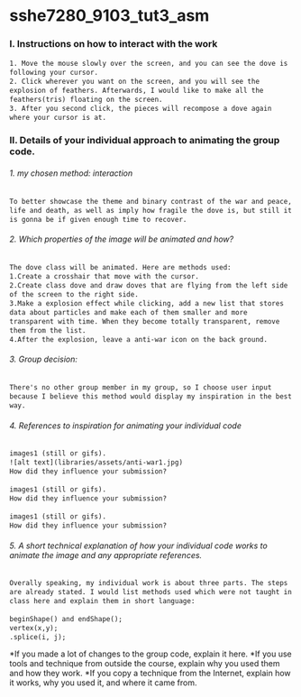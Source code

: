 # sshe7280_9103_tut3_asm

### I. Instructions on how to interact with the work
    1. Move the mouse slowly over the screen, and you can see the dove is following your cursor. 
    2. Click wherever you want on the screen, and you will see the explosion of feathers. Afterwards, I would like to make all the feathers(tris) floating on the screen.
    3. After you second click, the pieces will recompose a dove again where your cursor is at.

### II. Details of your individual approach to animating the group code.
###### 1. my chosen method: interaction
    To better showcase the theme and binary contrast of the war and peace, life and death, as well as imply how fragile the dove is, but still it is gonna be if given enough time to recover.

###### 2. Which properties of the image will be animated and how?
    The dove class will be animated. Here are methods used:
    1.Create a crosshair that move with the cursor.
    2.Create class dove and draw doves that are flying from the left side of the screen to the right side.
    3.Make a explosion effect while clicking, add a new list that stores data about particles and make each of them smaller and more transparent with time. When they become totally transparent, remove them from the list.
    4.After the explosion, leave a anti-war icon on the back ground.

###### 3. Group decision:
    There's no other group member in my group, so I choose user input because I believe this method would display my inspiration in the best way.
###### 4. References to inspiration for animating your individual code
    images1 (still or gifs). 
    ![alt text](libraries/assets/anti-war1.jpg)
    How did they influence your submission?

    images1 (still or gifs). 
    How did they influence your submission?

    images1 (still or gifs). 
    How did they influence your submission?

###### 5. A short technical explanation of how your individual code works to animate the image and any appropriate references.
    Overally speaking, my individual work is about three parts. The steps are already stated. I would list methods used which were not taught in class here and explain them in short language:
    
    beginShape() and endShape();
    vertex(x,y);
    .splice(i, j);
    
    







*If you made a lot of changes to the group code, explain it here.
*If you use tools and technique from outside the course, explain why you used them and how they work.
*If you copy a technique from the Internet, explain how it works, why you used it, and where it came from.